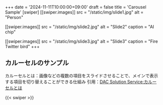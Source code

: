 +++
date = '2024-11-11T10:00:00+09:00'
draft = false
title = 'Carousel Sample'
[swiper]
[[swiper.images]]
src = "/static/img/slide1.jpg"
alt = "Person"

[[swiper.images]]
src = "/static/img/slide2.jpg"
alt = "Slide2"
caption = "AI chip"

[[swiper.images]]
src = "/static/img/slide3.jpg"
alt = "Slide3"
caption = "Fire Twitter bird"
+++

## カルーセルのサンプル

カルーセルとは：画像などの複数の項目をスライドさせることで、メインで表示する項目を切り替えることができる仕組み
引用：[DAC Solution Service:カルーセルとは](https://solutions.hakuhodody-one.co.jp/glossary/carousel-ad)

{{< swiper >}}
